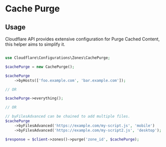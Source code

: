 # Cache Purge

## Usage

Cloudflare API provides extensive configuration for Purge Cached Content, this helper aims to simplify it.

```php [php]

use Cloudflare\Configurations\Zones\CachePurge;

$cachePurge = new CachePurge();

$cachePurge
    ->byHosts(['foo.example.com', 'bar.example.com']);

// OR

$cachePurge->everything();

// OR

// byFilesAdvanced can be chained to add multiple files.
$cachePurge
    ->byFilesAdvanced('https://example.com/my-script.js', 'mobile')
    ->byFilesAdvanced('https://example.com/my-script2.js', 'desktop');

$response = $client->zones()->purge('zone_id', $cachePurge);

```